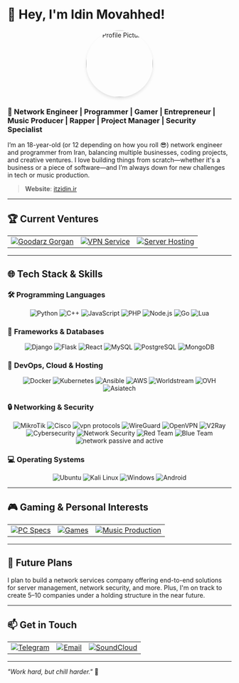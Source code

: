 # 👋 Hey, I'm **Idin Movahhed**!

<div align="center">
  <img src="https://via.placeholder.com/150" alt="Profile Picture" width="150" style="border-radius: 50%; box-shadow: 0 4px 6px rgba(0, 0, 0, 0.1);">
</div>

### 🌟 Network Engineer | Programmer | Gamer | Entrepreneur | Music Producer | Rapper | Project Manager | Security Specialist

I’m an 18-year-old (or 12 depending on how you roll 😎) network engineer and programmer from Iran, balancing multiple businesses, coding projects, and creative ventures. I love building things from scratch—whether it's a business or a piece of software—and I’m always down for new challenges in tech or music production.

> **Website**: [itzidin.ir](https://itzidin.ir)

---

## 🏆 **Current Ventures**

<div align="center">
  <table>
    <tr>
      <td align="center">
        <a href="https://goodarzgorgan.com" target="_blank">
          <img src="https://img.shields.io/badge/CTO%20of%20Goodarz%20Gorgan-FF8000?style=for-the-badge&logo=transportation&logoColor=white" alt="Goodarz Gorgan">
        </a>
      </td>
      <td align="center">
        <a href="#" target="_blank">
          <img src="https://img.shields.io/badge/VPN%20Service-0078D6?style=for-the-badge&logo=privacy&logoColor=white" alt="VPN Service">
        </a>
      </td>
      <td align="center">
        <a href="#" target="_blank">
          <img src="https://img.shields.io/badge/Server%20Hosting-336791?style=for-the-badge&logo=server&logoColor=white" alt="Server Hosting">
        </a>
      </td>
    </tr>
  </table>
</div>

---

## 🌐 **Tech Stack & Skills**

### 🛠 **Programming Languages**
<p align="center">
  <img src="https://img.shields.io/badge/Python-3776AB?style=for-the-badge&logo=python&logoColor=white" alt="Python">
  <img src="https://img.shields.io/badge/C%2B%2B-00599C?style=for-the-badge&logo=c%2B%2B&logoColor=white" alt="C++">
  <img src="https://img.shields.io/badge/JavaScript-F7DF1E?style=for-the-badge&logo=javascript&logoColor=black" alt="JavaScript">
  <img src="https://img.shields.io/badge/PHP-777BB4?style=for-the-badge&logo=php&logoColor=white" alt="PHP">
  <img src="https://img.shields.io/badge/Node.js-339933?style=for-the-badge&logo=node.js&logoColor=white" alt="Node.js">
  <img src="https://img.shields.io/badge/Go-00ADD8?style=for-the-badge&logo=go&logoColor=white" alt="Go">
  <img src="https://img.shields.io/badge/Lua-2C2D72?style=for-the-badge&logo=lua&logoColor=white" alt="Lua">
</p>

### 🧰 **Frameworks & Databases**
<p align="center">
  <img src="https://img.shields.io/badge/Django-092E20?style=for-the-badge&logo=django&logoColor=white" alt="Django">
  <img src="https://img.shields.io/badge/Flask-000000?style=for-the-badge&logo=flask&logoColor=white" alt="Flask">
  <img src="https://img.shields.io/badge/React-61DAFB?style=for-the-badge&logo=react&logoColor=white" alt="React">
  <img src="https://img.shields.io/badge/MySQL-4479A1?style=for-the-badge&logo=mysql&logoColor=white" alt="MySQL">
  <img src="https://img.shields.io/badge/PostgreSQL-336791?style=for-the-badge&logo=postgresql&logoColor=white" alt="PostgreSQL">
  <img src="https://img.shields.io/badge/MongoDB-47A248?style=for-the-badge&logo=mongodb&logoColor=white" alt="MongoDB">
</p>

### 🚀 **DevOps, Cloud & Hosting**
<p align="center">
  <img src="https://img.shields.io/badge/Docker-2496ED?style=for-the-badge&logo=docker&logoColor=white" alt="Docker">
  <img src="https://img.shields.io/badge/Kubernetes-326CE5?style=for-the-badge&logo=kubernetes&logoColor=white" alt="Kubernetes">
  <img src="https://img.shields.io/badge/Ansible-EE0000?style=for-the-badge&logo=ansible&logoColor=white" alt="Ansible">
  <img src="https://img.shields.io/badge/AWS-232F3E?style=for-the-badge&logo=amazon-aws&logoColor=white" alt="AWS">
  <img src="https://img.shields.io/badge/Worldstream-232F3E?style=for-the-badge&logo=worldstream&logoColor=white" alt="Worldstream">
  <img src="https://img.shields.io/badge/OVH-123F6D?style=for-the-badge&logo=ovh&logoColor=white" alt="OVH">
  <img src="https://img.shields.io/badge/Asiatech-FF4500?style=for-the-badge&logo=asiatech&logoColor=white" alt="Asiatech">
</p>

### 🔒 **Networking & Security**
<p align="center">
  <img src="https://img.shields.io/badge/MikroTik-FF8000?style=for-the-badge&logo=mikrotik&logoColor=white" alt="MikroTik">
  <img src="https://img.shields.io/badge/Cisco-1BA0D7?style=for-the-badge&logo=cisco&logoColor=white" alt="Cisco">
  <img src="https://img.shields.io/badge/VPN%20Protocols-%23232323.svg?style=for-the-badge&logo=wireguard&logoColor=white" alt="vpn protocols">
  <img src="https://img.shields.io/badge/WireGuard-881177?style=for-the-badge&logo=wireguard&logoColor=white" alt="WireGuard">
  <img src="https://img.shields.io/badge/OpenVPN-FF6B00?style=for-the-badge&logo=openvpn&logoColor=white" alt="OpenVPN">
  <img src="https://img.shields.io/badge/V2Ray-EE0000?style=for-the-badge&logo=v2ray&logoColor=white" alt="V2Ray">
  <img src="https://img.shields.io/badge/Cybersecurity-000000?style=for-the-badge&logo=cybersecurity&logoColor=white" alt="Cybersecurity">
  <img src="https://img.shields.io/badge/Network%20Security-%231C1C1C.svg?style=for-the-badge&logo=networksecurity&logoColor=white" alt="Network Security">
  <img src="https://img.shields.io/badge/Red_Team-FF0000?style=for-the-badge&logo=hackerone&logoColor=white" alt="Red Team">
  <img src="https://img.shields.io/badge/Blue_Team-267BFF?style=for-the-badge&logo=hackthebox&logoColor=white" alt="Blue Team">
  <img src="https://img.shields.io/badge/Network%20Passive%20and%20Active-%23232323.svg?style=for-the-badge&logo=wireshark&logoColor=white" alt="network passive and active">
</p>

### 💻 **Operating Systems**
<p align="center">
  <img src="https://img.shields.io/badge/Ubuntu-E95420?style=for-the-badge&logo=ubuntu&logoColor=white" alt="Ubuntu">
  <img src="https://img.shields.io/badge/Kali_Linux-557C94?style=for-the-badge&logo=kalilinux&logoColor=white" alt="Kali Linux">
  <img src="https://img.shields.io/badge/Windows-0078D6?style=for-the-badge&logo=windows&logoColor=white" alt="Windows">
  <img src="https://img.shields.io/badge/Android-3DDC84?style=for-the-badge&logo=android&logoColor=white" alt="Android">
</p>

---

## 🎮 **Gaming & Personal Interests**

<div align="center">
  <table>
    <tr>
      <td align="center">
        <a href="#">
          <img src="https://img.shields.io/badge/PC%20Specs-Intel%20i7--12700K-FF8000?style=for-the-badge&logo=intel&logoColor=white" alt="PC Specs">
        </a>
      </td>
      <td align="center">
        <a href="#">
          <img src="https://img.shields.io/badge/Games-Dota%202%20|%20Minecraft%20|%20Fortnite-FF0000?style=for-the-badge&logo=steam&logoColor=white" alt="Games">
        </a>
      </td>
      <td align="center">
        <a href="#">
          <img src="https://img.shields.io/badge/Music%20Production-Melodic%20Trap%20|%20R&B%20|%20Rap-336791?style=for-the-badge&logo=music&logoColor=white" alt="Music Production">
        </a>
      </td>
    </tr>
  </table>
</div>

---

## 🚀 **Future Plans**
I plan to build a network services company offering end-to-end solutions for server management, network security, and more. Plus, I'm on track to create 5–10 companies under a holding structure in the near future.

---

## 📫 **Get in Touch**

<div align="center">
  <table>
    <tr>
      <td align="center">
        <a href="https://t.me/itzidin" target="_blank">
          <img src="https://img.shields.io/badge/Telegram-2CA5E0?style=for-the-badge&logo=telegram&logoColor=white" alt="Telegram">
        </a>
      </td>
      <td align="center">
        <a href="mailto:itzidin@duck.com" target="_blank">
          <img src="https://img.shields.io/badge/Email-DD0031?style=for-the-badge&logo=gmail&logoColor=white" alt="Email">
        </a>
      </td>
      <td align="center">
        <a href="https://soundcloud.com/idinmov" target="_blank">
          <img src="https://img.shields.io/badge/SoundCloud-FF5500?style=for-the-badge&logo=soundcloud&logoColor=white" alt="SoundCloud">
        </a>
      </td>
    </tr>
  </table>
</div>

---

_"Work hard, but chill harder."_ 👑
